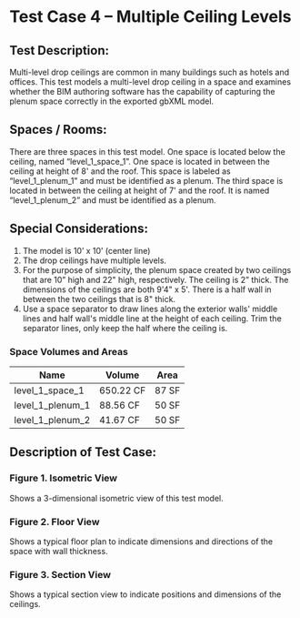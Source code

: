 # Test Case 4 – Multiple Ceiling Levels
## Test Description:
Multi-level drop ceilings are common in many buildings such as hotels and offices. This test models a multi-level drop ceiling in a space and examines whether the BIM authoring software has the capability of capturing the plenum space correctly in the exported gbXML model.
## Spaces / Rooms:
There are three spaces in this test model. One space is located below the ceiling, named “level_1_space_1”. One space is located in between the ceiling at height of 8' and the roof. This space is labeled as “level_1_plenum_1” and must be identified as a plenum. The third space is located in between the ceiling at height of 7' and the roof. It is named “level_1_plenum_2” and must be identified as a plenum.
## Special Considerations:
1.	The model is 10’ x 10’ (center line)
2.	The drop ceilings have multiple levels.
3.	For the purpose of simplicity, the plenum space created by two ceilings that are 10” high and 22" high, respectively. The ceiling is 2” thick. The dimensions of the ceilings are both 9'4" x 5'. There is a half wall in between the two ceilings that is 8" thick.
4.  Use a space separator to draw lines along the exterior walls' middle lines and half wall's middle line at the height of each ceiling. Trim the separator lines, only keep the half where the ceiling is.

### Space Volumes and Areas
| Name             | Volume    | Area  |
|------------------|-----------|-------|
| level_1_space_1  | 650.22 CF | 87 SF |
| level_1_plenum_1 | 88.56 CF  | 50 SF |
| level_1_plenum_2 | 41.67 CF  | 50 SF |


## Description of Test Case:
### Figure 1. Isometric View
Shows a 3-dimensional isometric view of this test model.
### Figure 2. Floor View
Shows a typical floor plan to indicate dimensions and directions of the space with wall thickness.
### Figure 3. Section View
Shows a typical section view to indicate positions and dimensions of the ceilings.
